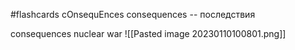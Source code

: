 #flashcards
cOnsequEnces
consequences -- последствия
<!--SR:!2023-02-23,3,250-->
consequences nuclear war
![[Pasted image 20230110100801.png]]